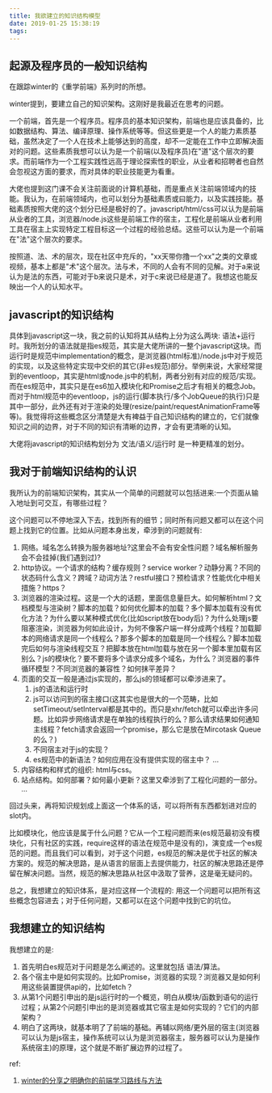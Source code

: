 ```yaml
---
title: 我欲建立的知识结构模型
date: 2019-01-25 15:38:19
tags:
---
```


## 起源及程序员的一般知识结构

在跟踪winter的《重学前端》系列时的所想。  

winter提到，要建立自己的知识架构。这刚好是我最近在思考的问题。  

一个前端，首先是一个程序员。程序员的基本知识架构，前端也是应该具备的，比如数据结构、算法、编译原理、操作系统等等。但这些更是一个人的能力素质基础，虽然决定了一个人在技术上能够达到的高度，却不一定能在工作中立即解决面对的问题。这些素质我想可以认为是一个前端(以及程序员)在"道"这个层次的要求。而前端作为一个工程实践性远高于理论探索性的职业，从业者和招聘者也自然会忽视这方面的要求，而对具体的职业技能更为看重。  

大佬也提到这门课不会关注前面说的计算机基础，而是重点关注前端领域内的技能。我认为，在前端领域内，也可以划分为基础素质或曰能力，以及实践技能。基础素质按照大佬的这个划分已经是极好的了。javascript/html/css可以认为是前端从业者的工具，浏览器/node.js这些是前端工作的宿主，工程化是前端从业者利用工具在宿主上实现特定工程目标这一个过程的经验总结。这些可以认为是一个前端在"法"这个层次的要求。  

按照道、法、术的层次，现在社区中充斥的，"xx天带你撸一个xx"之类的文章或视频，基本上都是"术"这个层次。法与术，不同的人会有不同的见解。对于a来说认为是法的东西，可能对于b来说只是术，对于c来说已经是道了。我想这也能反映出一个人的认知水平。  

## javascript的知识结构

具体到javascript这一块，我之前的认知将其从结构上分为这么两块: 语法+运行时。我所划分的语法就是指es规范，其实是大佬所讲的一整个javascript这块。而运行时是规范中implementation的概念，是浏览器(html标准)/node.js中对于规范的实现，以及这些特定实现中交织的其它(非es规范)部分。举例来说，大家经常提到的eventloop，其实是html或node.js中的机制，两者分别有对应的规范/实现。而在es规范中，其实只是在es6加入模块化和Promise之后才有相关的概念Job。而对于html规范中的eventloop，js的运行(脚本执行/多个JobQueue的执行)只是其中一部分，此外还有对于渲染的处理(resize/paint/requestAnimationFrame等等)。我觉得将这些概念区分清楚是大有裨益于自己知识结构的建立的，它们就像知识之间的边界，对于不同的知识有清晰的边界，才会有更清晰的认知。  

大佬将javascript的知识结构划分为 文法/语义/运行时 是一种更精准的划分。  

## 我对于前端知识结构的认识

我所认为的前端知识架构，其实从一个简单的问题就可以包括进来:一个页面从输入地址到可交互，有哪些过程？  

这个问题可以不停地深入下去，找到所有的细节；同时所有问题又都可以在这个问题上找到它的位置。比如从问题本身出发，牵涉到的问题就有:  
1. 网络。域名怎么转换为服务器地址?这里会不会有安全性问题？域名解析服务会不会挂掉(我们遇到过)?
2. http协议。一个请求的结构？缓存规则？service worker？动静分离？不同的状态码什么含义？跨域？动词方法？restful接口？预检请求？性能优化中相关措施？https？
3. 浏览器的渲染过程。这是一个大的话题，里面信息量巨大。如何解析html？文档模型与渲染树？脚本的加载？如何优化脚本的加载？多个脚本加载有没有优化方法？为什么要以某种模式优化(比如script放在body后)？为什么处理js要阻塞渲染，浏览器为何如此设计，为何不像客户端一样分成两个线程？加载脚本的网络请求是同一个线程么？那多个脚本的加载是同一个线程么？脚本加载完后如何与渲染线程交互？把脚本放在html加载与放在另一个脚本里加载有区别么？js的模块化？要不要将多个请求分成多个域名，为什么？浏览器的事件循环模型？不同浏览器的兼容性？如何抹平差异？
4. 页面的交互一般是通过js实现的，那么js的领域都可以牵涉进来了。
    1. js的语法和运行时
    2. js可以访问到的宿主接口(这其实也是很大的一个范畴，比如setTimeout/setInterval都是其中的。而只是xhr/fetch就可以牵出许多问题。比如异步网络请求是在单独的线程执行的么？那么请求结果如何通知主线程？fetch请求会返回一个promise，那么它是放在Mircotask Queue的么？)
    3. 不同宿主对于js的实现？
    4. es规范中的新语法？如何应用在没有提供实现的宿主中？
    ...
5. 内容结构和样式的组织: html与css。
6. 站点结构。如何部署？如何最小更新？这里又牵涉到了工程化问题的一部分。
...

回过头来，再将知识规划成上面这一个体系的话，可以将所有东西都划进对应的slot内。  

比如模块化，他应该是属于什么问题？它从一个工程问题而来(es规范最初没有模块化，只有社区的实践，require这样的语法在规范中是没有的)，演变成一个es规范的问题。而且我们可以看到，对于这个问题，es规范的解决是优于社区的解决方案的。规范的解决思路，是从语言的层面上去提供能力，社区的解决思路还是停留在解决问题。当然，规范的解决思路从社区中汲取了营养，这是毫无疑问的。   

总之，我想建立的知识体系，是对应这样一个流程的: 用这一个问题可以把所有这些概念包容进去；对于任何问题，又都可以在这个问题中找到它的坑位。   

## 我想建立的知识结构

我想建立的是:  
1. 首先明白es规范对于问题是怎么阐述的。这里就包括 语法/算法。
2. 各个宿主中是如何实现的。比如Promise，浏览器的实现？浏览器又是如何利用这些装置提供api的，比如fetch？
3. 从第1个问题引申出的是js运行时的一个概览，明白从模块/函数到语句的运行过程；从第2个问题引申出的是浏览器或其它宿主是如何实现的？它们的内部架构？
4. 明白了这两块，就基本明了了前端的基础。再辅以网络/更外层的宿主(浏览器可以认为是js宿主，操作系统可以认为是浏览器宿主，服务器可以认为是操作系统宿主)的原理，这个就是不断扩展边界的过程了。



ref:    
1. [winter的分享之明确你的前端学习路线与方法](https://time.geekbang.org/column/article/77749)